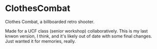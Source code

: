 # ClothesCombat
Clothes Combat, a billboarded retro shooter.

Made for a UCF class (senior workshop) collaboratively. This is my last knwon version, I think, and it's likely out of date with some final changes. Just wanted it for memories, really.

